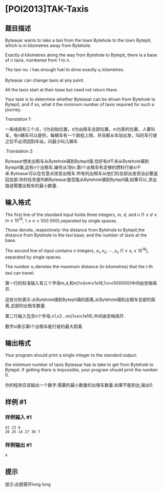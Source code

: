 # [POI2013]TAK-Taxis

## 题目描述

Byteasar wants to take a taxi from the town Bytehole to the town Bytepit,    which is $m$ kilometres away from Bytehole.

Exactly $d$ kilometres along the way from Bytehole to Bytepit, there is    a base of $n$ taxis, numbered from $1$ to $n$.

The taxi no. $i$ has enough fuel to drive exactly $x_i$ kilometres.

Byteasar can change taxis at any point.

All the taxis start at their base but need not return there.

Your task is to determine whether Byteasar can be driven from Bytehole to    Bytepit, and if so, what it the minimum number of taxis required for such    a journey.

Translation 1:

一条线段有三个点，0为初始位置，d为出租车总部位置，m为家的位置，人要叫车，有n辆车可以提供，每辆车有一个路程上限，并且都从车站出发，叫的车行驶之后不必须回到车站，问最少叫几辆车

.Translation 2:

Byteasar想坐出租车从Bytehole镇到Bytepit镇,恰好有d千米从Bytehole镇到Bytepit镇,这有n个出租车,编号从1到n.第i个出租车有足够的燃料行驶xi千米.Byteasar可以在任意点改变出租车.所有的出租车从他们的总部出发但没必要返回总部.你的任务是判断Byteasar是否能从Bytehole镇到Bytepit镇,如果可以,求出路途需要出租车的最小数量.


## 输入格式

The first line of the standard input holds three integers, $m$, $d$, and $n$ ($1\le d\le m\le 10^{18}$, $1\le n\le 500\ 000$),separated by single spaces.

Those denote, respectively: the distance from Bytehole to Bytepit,the distance from Bytehole to the taxi base, and the number of taxis at the base.

The second line of input contains $n$ integers, $x_1,x_2,\cdots,x_n$ ($1\le x_i\le 10^{18}$), separated by single spaces.

The number $x_i$ denotes the maximum distance (in kilometres) that the      i-th taxi can travel.

第一行的标准输入有三个字母m,d,和n(1≤d≤m≤1e18,1≤n≤500000)中间由空格隔开.

这些分别表示:从Bytehole镇到Bytepit镇的距离,从Bytehole镇到出租车总部的距离,总部的出租车数量.

第二行输入包含n个字母;x1,x2...xn(1≤xi≤1e18),中间由空格隔开.

数字xi表示第i个出租车能行驶的最大距离


## 输出格式

Your program should print a single integer to the standard output:

the minimum number of taxis Byteasar has to take to get from Bytehole to Bytepit.  If getting there is impossible, your program should print the number $0$.

你的程序应该输出一个数字:需要的最小数量的出租车数量.如果不能到达,输出0.


## 样例 #1

### 样例输入 #1
```
42 23 6
20 25 14 27 30 7
```

### 样例输出 #1

```
4
```

## 提示

提示:此题需开long long

